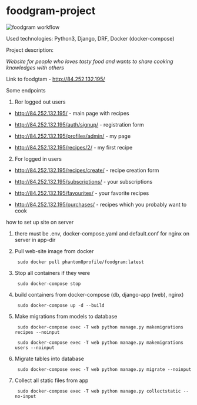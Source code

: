 # foodgram-project

![foodgram workflow](https://github.com/phantom-profile/foodgram/actions/workflows/foodgram_workflow.yml/badge.svg)

Used technologies: Python3, Django, DRF, Docker (docker-compose)

Project description:

_Website for people who loves tasty food and wants to share cooking knowledges with others_

Link to foodgtam - http://84.252.132.195/

Some endpoints 
1) Ror logged out users
        
- http://84.252.132.195/ - main page with recipes

- http://84.252.132.195/auth/signup/ - registration form

- http://84.252.132.195/profiles/admin/ - my page

- http://84.252.132.195/recipes/2/ - my first recipe

2) For logged in users

- http://84.252.132.195/recipes/create/ - recipe creation form

- http://84.252.132.195/subscriptions/ - your subscriptions

- http://84.252.132.195/favourites/ - your favorite recipes

- http://84.252.132.195/purchases/ - recipes which you probably want to cook

how to set up site on server
1) there must be .env, docker-compose.yaml and default.conf for nginx on server in app-dir
2) Pull web-site image from docker
        
        sudo docker pull phantom8profile/foodgram:latest
3) Stop all containers if they were 
        
        sudo docker-compose stop
4) build containers from docker-compose (db, django-app (web), nginx)
    
        sudo docker-compose up -d --build
5) Make migrations from models to database
        
        sudo docker-compose exec -T web python manage.py makemigrations recipes --noinput
        
        sudo docker-compose exec -T web python manage.py makemigrations users --noinput

7) Migrate tables into database

        sudo docker-compose exec -T web python manage.py migrate --noinput
8) Collect all static files from app 
        
        sudo docker-compose exec -T web python manage.py collectstatic --no-input
